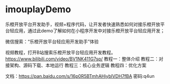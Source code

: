 # imouplayDemo
乐橙开放平台开发助手，视频+程序代码，让开发者快速熟悉如何对接乐橙开放平台轻应用，通过此demo了解如何在小程序开发中对接乐橙开放平台轻应用开发；

微信搜索：“乐橙开放平台轻应用开发助手”体验

视频教程，打开B站搜索乐橙开放平台轻应用开发教程。https://www.bilibili.com/video/BV1NK411G7sp/
教程一：整体介绍
教程二：对接架构、源码下载、本地运行
教程三：核心业务逻辑
教程四：优化方案

文档：https://pan.baidu.com/s/16p0R5BTmhAHiyblVDH7fBA 密码:q4un


